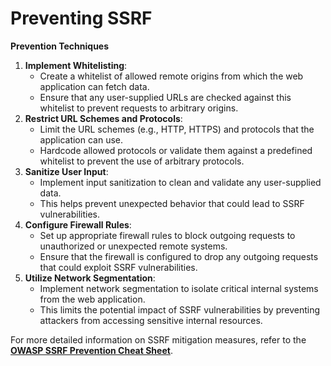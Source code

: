 # Preventing SSRF

**Prevention Techniques**

1. **Implement Whitelisting**:
   * Create a whitelist of allowed remote origins from which the web application can fetch data.
   * Ensure that any user-supplied URLs are checked against this whitelist to prevent requests to arbitrary origins.
2. **Restrict URL Schemes and Protocols**:
   * Limit the URL schemes (e.g., HTTP, HTTPS) and protocols that the application can use.
   * Hardcode allowed protocols or validate them against a predefined whitelist to prevent the use of arbitrary protocols.
3. **Sanitize User Input**:
   * Implement input sanitization to clean and validate any user-supplied data.
   * This helps prevent unexpected behavior that could lead to SSRF vulnerabilities.
4. **Configure Firewall Rules**:
   * Set up appropriate firewall rules to block outgoing requests to unauthorized or unexpected remote systems.
   * Ensure that the firewall is configured to drop any outgoing requests that could exploit SSRF vulnerabilities.
5. **Utilize Network Segmentation**:
   * Implement network segmentation to isolate critical internal systems from the web application.
   * This limits the potential impact of SSRF vulnerabilities by preventing attackers from accessing sensitive internal resources.

For more detailed information on SSRF mitigation measures, refer to the [**OWASP SSRF Prevention Cheat Sheet**](https://cheatsheetseries.owasp.org/cheatsheets/Server_Side_Request_Forgery_Prevention_Cheat_Sheet.html).
